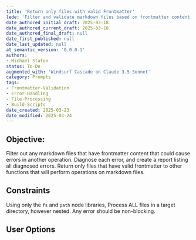```yaml
---
title: 'Return only files with valid Frontmatter'
lede: 'Filter and validate markdown files based on frontmatter content'
date_authored_initial_draft: 2025-03-18
date_authored_current_draft: 2025-03-18
date_authored_final_draft: null
date_first_published: null
date_last_updated: null
at_semantic_version: '0.0.0.1'
authors: 
- Michael Staton
status: To-Do
augmented_with: 'Windsurf Cascade on Claude 3.5 Sonnet'
category: Prompts
tags:
- Frontmatter-Validation
- Error-Handling
- File-Processing
- Build-Scripts
date_created: 2025-03-23
date_modified: 2025-03-24
---
```


## Objective: 
Filter out any markdown files that have frontmatter content that could cause errors in another operation. Diagnose each error, and create a report listing all diagnosed errors. Return only files that have valid frontmatter to other functions that will perform operations on markdown files.  

## Constraints
Using only the `fs` and `path` node libraries, 
Process ALL files in a target directory, however nested.  Any error should be non-blocking. 

## User Options
